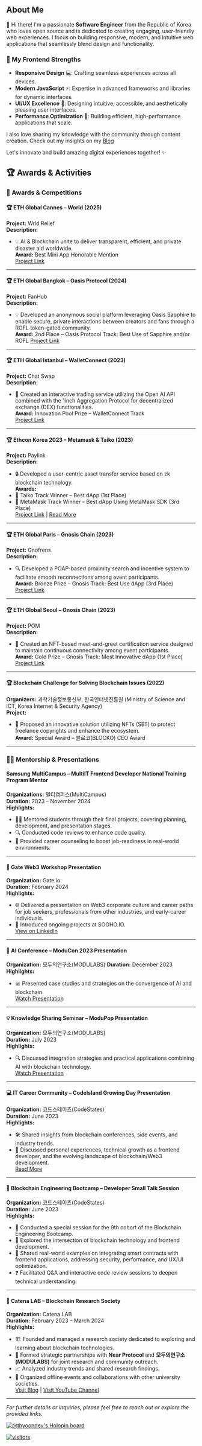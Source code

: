 ## About Me

👋 Hi there! I'm a passionate **Software Engineer** from the Republic of Korea who loves open source and is dedicated to creating engaging, user-friendly web experiences. I focus on building responsive, modern, and intuitive web applications that seamlessly blend design and functionality.

### 🚀 My Frontend Strengths
- **Responsive Design** 💻: Crafting seamless experiences across all devices.
- **Modern JavaScript** ⚡: Expertise in advanced frameworks and libraries for dynamic interfaces.
- **UI/UX Excellence** 🎨: Designing intuitive, accessible, and aesthetically pleasing user interfaces.
- **Performance Optimization** 🚀: Building efficient, high-performance applications that scale.

I also love sharing my knowledge with the community through content creation. Check out my insights on my [Blog](https://velog.io/@thyoondev)

Let's innovate and build amazing digital experiences together! ✨


## 🏆 Awards & Activities


### 🏅 Awards & Competitions

#### 🏆 ETH Global Cannes – World (2025)  
**Project:** Wrld Relief  
**Description:**  
- 💡 AI & Blockchain unite to deliver transparent, efficient, and private disaster aid worldwide.  
**Award:** Best Mini App Honorable Mention        
[Project Link](https://ethglobal.com/showcase/wrld-relief-etts1)

---

#### 🏆 ETH Global Bangkok – Oasis Protocol (2024)  
**Project:** FanHub  
**Description:**  
- 💡 Developed an anonymous social platform leveraging Oasis Sapphire to enable secure, private interactions between creators and fans through a ROFL token-gated community.  
**Award:** 2nd Place – Oasis Protocol Track: Best Use of Sapphire and/or ROFL
[Project Link](https://ethglobal.com/showcase/fanhub-u0rd9)

---

#### 🏆 ETH Global Istanbul – WalletConnect (2023)  
**Project:** Chat Swap  
**Description:**  
- 🤖 Created an interactive trading service utilizing the Open AI API combined with the 1inch Aggregation Protocol for decentralized exchange (DEX) functionalities.  
**Award:** Innovation Pool Prize – WalletConnect Track  
[Project Link](https://ethglobal.com/showcase/chat-swap-j4znh)

---

#### 🏆 Ethcon Korea 2023 – Metamask & Taiko (2023)  
**Project:** Paylink  
**Description:**  
- 🔒 Developed a user-centric asset transfer service based on zk blockchain technology.  
**Awards:**
- 🥇 Taiko Track Winner – Best dApp (1st Place)
- 🥉 MetaMask Track Winner – Best dApp Using MetaMask SDK (3rd Place)  
[Project Link](https://devfolio.co/projects/paylink-bad7) | [Read More](https://medium.com/ethconkorea/announcing-hackathon-winners-of-ethcon-korea-2023-3a32bca2a93e)

---

#### 🏆 ETH Global Paris – Gnosis Chain (2023)  
**Project:** Gnofrens  
**Description:**  
- 🔍 Developed a POAP-based proximity search and incentive system to facilitate smooth reconnections among event participants.  
**Award:** Bronze Prize – Gnosis Track: Best Use dApp (3rd Place)  
[Project Link](https://ethglobal.com/showcase/gnofrens-ax7kb)

---

#### 🏆 ETH Global Seoul – Gnosis Chain (2023)  
**Project:** POM  
**Description:**  
- 🤝 Created an NFT-based meet-and-greet certification service designed to maintain continuous connectivity among event participants.  
**Award:** Gold Prize – Gnosis Track: Most Innovative dApp (1st Place)  
[Project Link](https://devfolio.co/projects/meet-and-chat-pom-app-4f1c)

---

#### 🏆 Blockchain Challenge for Solving Blockchain Issues (2022)  
**Organizers:** 과학기술정보통신부, 한국인터넷진흥원 (Ministry of Science and ICT, Korea Internet & Security Agency)  
**Project:**  
- 📜 Proposed an innovative solution utilizing NFTs (SBT) to protect freelance copyrights and enhance the ecosystem.  
**Award:** Special Award – 블로코(BLOCKO) CEO Award

---

### 👨‍🏫 Mentorship & Presentations

#### Samsung MultiCampus – MultiIT Frontend Developer National Training Program Mentor  
**Organizations:** 멀티캠퍼스(MultiCampus)  
**Duration:** 2023 – November 2024  
**Highlights:**
- 👨‍🎓 Mentored students through their final projects, covering planning, development, and presentation stages.
- 🔍 Conducted code reviews to enhance code quality.
- 💼 Provided career counseling to boost job-readiness in real-world environments.

---

#### 🎤 Gate Web3 Workshop Presentation  
**Organization:** Gate.io  
**Duration:** February 2024  
**Highlights:**
- 🌐 Delivered a presentation on Web3 corporate culture and career paths for job seekers, professionals from other industries, and early-career individuals.
- 🔗 Introduced ongoing projects at SOOHO.IO.  
[View on LinkedIn](https://www.linkedin.com/feed/update/urn:li:activity:7166333969951641600/)

---

#### 🤖 AI Conference – ModuCon 2023 Presentation  
**Organization:** 모두의연구소(MODULABS) 
**Duration:** December 2023  
**Highlights:**
- 📊 Presented case studies and strategies on the convergence of AI and blockchain.  
[Watch Presentation](https://youtu.be/46wn1fFOPWw?si=eXGcZ3a5cuE23ct9)

---

#### 💡 Knowledge Sharing Seminar – ModuPop Presentation  
**Organization:** 모두의연구소(MODULABS)  
**Duration:** July 2023  
**Highlights:**
- 🔍 Discussed integration strategies and practical applications combining AI with blockchain technology.  
[Watch Presentation](https://youtu.be/UA81qJz-Gt0?si=DpeebR83ZBXhMZe_)

---

#### 💻 IT Career Community – CodeIsland Growing Day Presentation  
**Organization:** 코드스테이츠(CodeStates)  
**Duration:** June 2023  
**Highlights:**
- 🛠️ Shared insights from blockchain conferences, side events, and industry trends.
- 🚀 Discussed personal experiences, technical growth as a frontend developer, and the evolving landscape of blockchain/Web3 development.  
[Read More](https://www.codestates.com/blog/content/%EC%A3%BC%EB%AF%BC%EB%93%A4%EC%9D%98-%EC%8B%AC%EC%9E%A5%EC%9D%B4-%EB%9C%A8%EA%B1%B0%EC%9B%8C%EC%A7%84-%EB%82%A0-6%EC%9B%94-%EA%B7%B8%EB%A1%9C%EC%9E%89%EB%8D%B0%EC%9D%B4)

---

#### 🚀 Blockchain Engineering Bootcamp – Developer Small Talk Session  
**Organization:** 코드스테이츠(CodeStates)  
**Duration:** June 2023  
**Highlights:**
- 🎯 Conducted a special session for the 9th cohort of the Blockchain Engineering Bootcamp.
- 🔄 Explored the intersection of blockchain technology and frontend development.
- 🔗 Shared real-world examples on integrating smart contracts with frontend applications, addressing security, performance, and UX/UI optimization.
- ❓ Facilitated Q&A and interactive code review sessions to deepen technical understanding.

---

#### 🔬 Catena LAB – Blockchain Research Society  
**Organization:** Catena LAB  
**Duration:** February 2023 – March 2024  
**Highlights:**
- 🏗️ Founded and managed a research society dedicated to exploring and learning about blockchain technologies.
- 🤝 Formed strategic partnerships with **Near Protocol** and **모두의연구소(MODULABS)**  for joint research and community outreach.
- 📈 Analyzed industry trends and shared research findings.
- 🎉 Organized offline events and collaborations with other university societies.  
[Visit Blog](https://medium.catenalab.xyz/) | [Visit YouTube Channel](https://youtube.com/@catenalab?si=0cHPP8O85yZaounz)

---

  
*For further details or inquiries, please feel free to reach out or explore the provided links.*


[![@thyoondev's Holopin board](https://holopin.me/thyoondev)](https://holopin.io/@thyoondev)

[![visitors](https://hits.seeyoufarm.com/api/count/incr/badge.svg?url=https%3A%2F%2Fgithub.com%2Fthyoondev%2Fthyoondev&count_bg=%230A54A2&title_bg=%23555555&icon=&icon_color=%23E7E7E7&title=hits&title=visitors&edge_flat=false)](https://hits.seeyoufarm.com)
